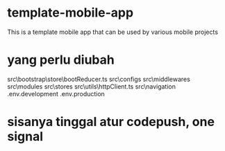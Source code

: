 # template-mobile-app

This is a template mobile app that can be used by various mobile projects

# yang perlu diubah

src\bootstrap\store\bootReducer.ts
src\configs
src\middlewares
src\modules
src\stores
src\utils\httpClient.ts
src\navigation
.env.development
.env.production

# sisanya tinggal atur codepush, one signal
